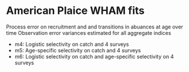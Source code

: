 # American Plaice WHAM fits

Process error on recruitment and and transitions in abuances at age over time
Observation error variances estimated for all aggregate indices
* m4: Logistic selectivity on catch and 4 surveys
* m5: Age-specific selectivity on catch and 4 surveys
* m6: Logistic selectivity on catch and age-specific selectivity on 4 surveys


